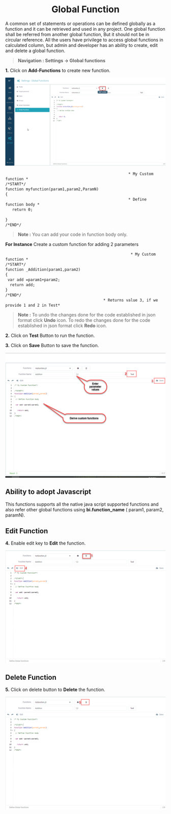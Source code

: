 <center><h1>Global Function</h1></center>

A common set of statements or operations can be defined globally as a function and it can be retrieved and used in any project. One global function shall be referred from another global function, But it should not be in circular reference.
All the users have privilege to access global functions in calculated column,  but admin and developer has an ability to create, edit and delete a global function.

>**Navigation :  Settings → Global functions** 

**1.** Click on **Add-Functions** to create new function.
 

![enter image description here](https://raw.githubusercontent.com/sv18042016/fp1/d9712e86a6881444e961d60dfc6aab30bf665172/images/func1.png)

```
                                                      * My Custom function *
/*START*/ 
function myfunction(param1,param2,ParamN)
{
                                                      * Define function body *  
   return 0;
   
}
/*END*/

```
> **Note :** You can add your code in function body only.


 **For Instance**  Create a custom function for adding 2 parameters


```
                                                       * My Custom function *
/*START*/ 
function _Addition(param1,param2)
{
 var add =param1+param2;  
  return add;
}
/*END*/
                                           * Returns value 3, if we provide 1 and 2 in Test*
```

>  **Note :** To undo the changes done for the code established in json format click  **Undo** icon.  To redo the changes done for the code established in json format click  **Redo** icon.


**2.** Click on **Test** Button  to run the function.

**3.** Click on **Save** Button to save the function.



![enter image description here](https://raw.githubusercontent.com/sv18042016/fp1/2c15dfa03d8ed5eed5cdffdc1335c22ce759300c/images/global_functions.png)

## Ability to adopt Javascript

This functions supports all the native java script supported functions and also refer other global functions using  **bi.function_name** ( param1, param2, paramN).

## Edit Function

**4.**  Enable edit key to **Edit** the function.

![enter image description here](https://raw.githubusercontent.com/sv18042016/fp1/733be26f2d58ffc41ec83bc979234243c5417a2e/images/edit_func.png)

## Delete Function

**5.** Click on delete button to **Delete** the function.


![enter image description here](https://raw.githubusercontent.com/sv18042016/fp1/3e9f75a909b59664ffe91af0ad16c2c9859586cf/images/del_func.png)


<!--stackedit_data:
eyJoaXN0b3J5IjpbLTMxNDE3Njc2NCwxNDU0ODcwMDgsLTExMz
MxNjM1OTYsNTc4NDkyMDgzLDY1OTY5MzEyNywxNjUwNTMyNzYx
XX0=
-->